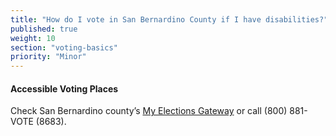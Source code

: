 ```yaml
---
title: "How do I vote in San Bernardino County if I have disabilities?"
published: true
weight: 10
section: "voting-basics"
priority: "Minor"
---
```


#### Accessible Voting Places    

Check San Bernardino county’s [My Elections Gateway](https://www.sbcountyelections.com/VoterRegistration/MyElectionGatewayInfo.aspx) or call (800) 881-VOTE (8683).  
